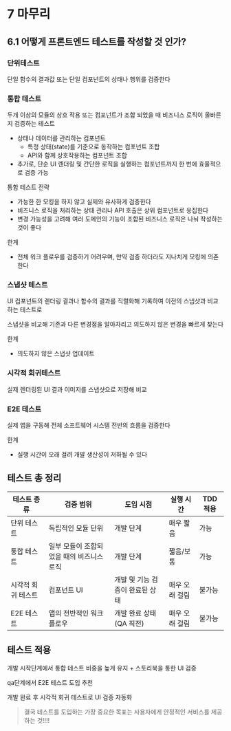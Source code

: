 # 7 마무리

## 6.1 어떻게 프론트엔드 테스트를 작성할 것 인가?

### 단위테스트

단일 함수의 결과값 또는 단일 컴포넌트의 상태나 행위를 검증한다

### 통합 테스트

두개 이상의 모듈의 상호 작용 또는 컴포넌트가 조합 되었을 때 비즈니스 로직이 올바른지 검증하는 테스트

- 상태나 데이터를 관리하는 컴포넌트
  - 특정 상태(state)를 기준으로 동작하는 컴포넌트 조합
  - API와 함께 상호작용하는 컴포넌트 조합
- 추가로, 단순 UI 렌더링 및 간단한 로직을 실행하는 컴포넌트까지 한 번에 효율적으로 검증 가능

통합 테스트 전략

- 가능한 한 모킹을 하지 않고 실제와 유사하게 검증한다
- 비즈니스 로직을 처리하는 상태 관리나 API 호출은 상위 컴포넌트로 응집한다
- 변경 가능성을 고려해 여러 도메인의 기능이 조합된 비즈니스 로직은 나눠 작성하는 것이 좋다

한계

- 전체 워크 플로우를 검증하기 어려우며, 만약 검증 하더라도 지나치게 모킹에 의존한다

### 스냅샷 테스트

UI 컴포넌트의 렌더링 결과나 함수의 결과를 직렬화해 기록하여 이전의 스냅샷과 비교하는 테스트로

스냅샷을 비교해 기존과 다른 변경점을 알아차리고 의도하지 않은 변경을 빠르게 찾는다

한계

- 의도하지 않은 스냅샷 업데이트

### 시각적 회귀테스트

실제 렌더링된 UI 결과 이미지를 스냅샷으로 저장해 비교

### E2E 테스트

실제 앱을 구동해 전체 소프트웨어 시스템 전반의 흐름을 검증한다

한계

- 실행 시간이 오래 걸려 개발 생산성이 저하될 수 있다

## 테스트 총 정리

| 테스트 종류        | 검증 범위                                 | 도입 시점                       | 실행 시간      | TDD 적용 |
| ------------------ | ----------------------------------------- | ------------------------------- | -------------- | -------- |
| 단위 테스트        | 독립적인 모듈 단위                        | 개발 단계                       | 매우 짧음      | 가능     |
| 통합 테스트        | 일부 모듈이 조합되었을 때의 비즈니스 로직 | 개발 단계                       | 짧음/보통      | 가능     |
| 시각적 회귀 테스트 | 컴포넌트 UI                               | 개발 및 기능 검증이 완료된 상태 | 매우 오래 걸림 | 불가능   |
| E2E 테스트         | 앱의 전반적인 워크플로우                  | 개발 완료 상태 (QA 직전)        | 매우 오래 걸림 | 불가능   |

## 테스트 적용

개발 시작단계에서 통합 테스트 비중을 높게 유지 + 스토리북을 통한 UI 검증

qa단계에서 E2E 테스트 도입 추천

개발 완료 후 시각적 회귀 테스트로 UI 검증 자동화

> 결국 테스트를 도입하는 가장 중요한 목표는 사용자에게 안정적인 서비스를 제공하는 것!!!!

